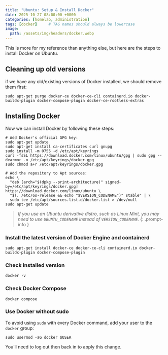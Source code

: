 ```yaml
---
title: "Ubuntu: Setup & Install Docker"
date: 2025-10-27 08:00:00 +0000
categories: [homelab, administration]
tags: [docker]     # TAG names should always be lowercase
image:
  path: /assets/img/headers/docker.webp
---
```



This is more for my reference than anything else, but here are the steps to install Docker on Ubuntu.

## Cleaning up old versions

if we have any old/existing versions of Docker installed, we should remove them first:

```shell
sudo apt-get purge docker-ce docker-ce-cli containerd.io docker-buildx-plugin docker-compose-plugin docker-ce-rootless-extras
```

## Installing Docker
Now we can install Docker by following these steps:
```shell
# Add Docker's official GPG key:
sudo apt-get update
sudo apt-get install ca-certificates curl gnupg
sudo install -m 0755 -d /etc/apt/keyrings
curl -fsSL https://download.docker.com/linux/ubuntu/gpg | sudo gpg --dearmor -o /etc/apt/keyrings/docker.gpg
sudo chmod a+r /etc/apt/keyrings/docker.gpg

# Add the repository to Apt sources:
echo \
  "deb [arch="$(dpkg --print-architecture)" signed-by=/etc/apt/keyrings/docker.gpg] https://download.docker.com/linux/ubuntu \
  "$(. /etc/os-release && echo "$VERSION_CODENAME")" stable" | \
  sudo tee /etc/apt/sources.list.d/docker.list > /dev/null
sudo apt-get update
```
> *If you use an Ubuntu derivative distro, such as Linux Mint, you may need to use `UBUNTU_CODENAME` instead of `VERSION_CODENAME`.*
{: .prompt-info }

### Install the latest version of Docker Engine and containerd
```shell
sudo apt-get install docker-ce docker-ce-cli containerd.io docker-buildx-plugin docker-compose-plugin
```

### Check installed version
```shell
docker -v
``` 

### Check Docker Compose
```shell
docker compose
``` 

### Use Docker without sudo
To avoid using `sudo` with every Docker command, add your user to the `docker` group:
```shell
sudo usermod -aG docker $USER
```

You’ll need to log out then back in to apply this change.